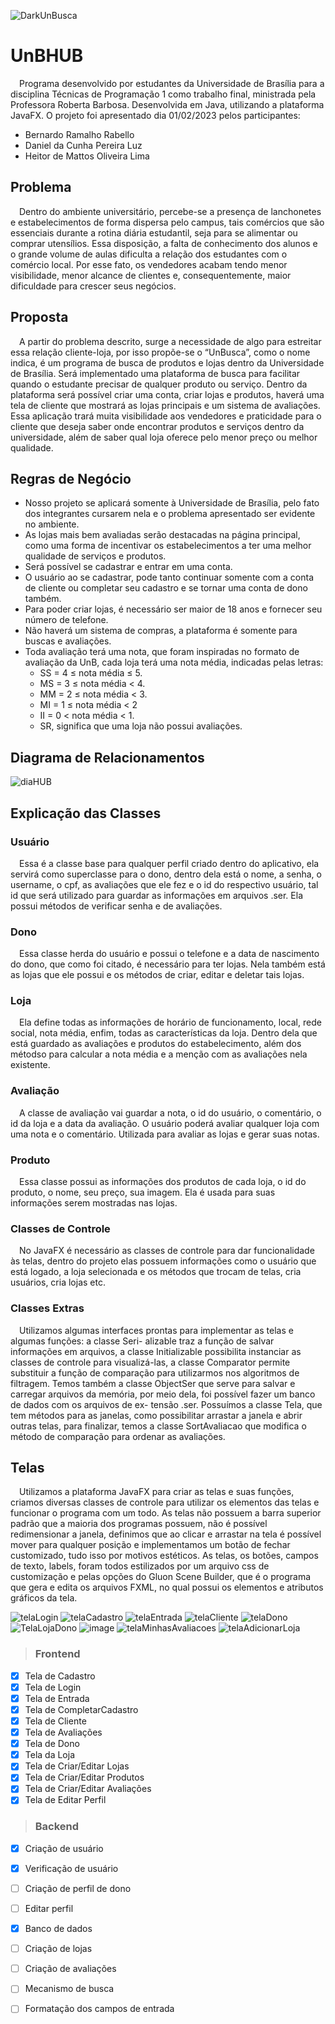 ![DarkUnBusca](https://user-images.githubusercontent.com/64702639/221646701-66a33e4f-07b9-4e4f-b1c0-b686697b5080.png)

# UnBHUB
&emsp;Programa desenvolvido por estudantes da Universidade de Brasília para a
disciplina Técnicas de Programação 1 como trabalho final, ministrada pela Professora
Roberta Barbosa. Desenvolvida em Java, utilizando a plataforma JavaFX. O projeto foi apresentado
dia 01/02/2023 pelos participantes:
- Bernardo Ramalho Rabello
- Daniel da Cunha Pereira Luz
- Heitor de Mattos Oliveira Lima

## Problema
&emsp;Dentro do ambiente universitário, percebe-se a presença de lanchonetes e
estabelecimentos de forma dispersa pelo campus, tais comércios que são
essenciais durante a rotina diária estudantil, seja para se alimentar ou comprar
utensílios. Essa disposição, a falta de conhecimento dos alunos e o grande volume
de aulas dificulta a relação dos estudantes com o comércio local. Por esse fato, os
vendedores acabam tendo menor visibilidade, menor alcance de clientes e,
consequentemente, maior dificuldade para crescer seus negócios.

## Proposta
&emsp;A partir do problema descrito, surge a necessidade de algo para estreitar essa relação cliente-loja, por isso propõe-se o “UnBusca”, como o nome indica, é um programa de busca de produtos e lojas dentro da Universidade de Brasília. Será implementado uma plataforma de busca para facilitar quando o estudante precisar de qualquer produto ou serviço. Dentro da plataforma será possível criar uma conta, criar lojas e produtos, haverá uma tela de cliente que mostrará as lojas principais e um sistema de avaliações. Essa aplicação trará muita visibilidade aos vendedores e praticidade para o cliente que deseja saber onde encontrar produtos e serviços dentro da universidade, além de saber qual loja oferece pelo menor preço ou melhor qualidade.


## Regras de Negócio
- Nosso projeto se aplicará somente à Universidade de Brasília, pelo fato dos integrantes cursarem nela e o problema apresentado ser evidente no ambiente.
- As lojas mais bem avaliadas serão destacadas na página principal, como uma forma de incentivar os estabelecimentos a ter uma melhor qualidade de serviços e produtos.
- Será possível se cadastrar e entrar em uma conta.
- O usuário ao se cadastrar, pode tanto continuar somente com a conta de cliente ou completar seu cadastro e se tornar uma conta de dono também.
- Para poder criar lojas, é necessário ser maior de 18 anos e fornecer seu número de telefone.
- Não haverá um sistema de compras, a plataforma é somente para buscas e avaliações.
- Toda avaliação terá uma nota, que foram inspiradas no formato de avaliação da UnB, cada loja terá uma nota média, indicadas pelas letras:
  - SS = 4 ≤ nota média ≤ 5.
  - MS = 3 ≤ nota média < 4.
  - MM = 2 ≤ nota média < 3.
  - MI = 1 ≤ nota média < 2
  - II = 0 < nota média < 1.
  - SR, significa que uma loja não possui avaliações.
  
## Diagrama de Relacionamentos

![diaHUB](https://user-images.githubusercontent.com/64702639/221646146-ee6472d4-9b56-4df6-b36c-48f300a5eb73.png)

## Explicação das Classes
### Usuário
&emsp;Essa é a classe base para qualquer perfil criado dentro do aplicativo, ela servirá como superclasse para
o dono, dentro dela está o nome, a senha, o username, o cpf, as avaliações que ele fez e o id do respectivo
usuário, tal id que será utilizado para guardar as informações em arquivos .ser. Ela possui métodos de
verificar senha e de avaliações.

### Dono
&emsp;Essa classe herda do usuário e possui o telefone e a data de nascimento do dono, que como foi citado,
é necessário para ter lojas. Nela também está as lojas que ele possui e os métodos de criar, editar e deletar
tais lojas.

### Loja
&emsp;Ela define todas as informações de horário de funcionamento, local, rede social, nota média, enfim,
todas as características da loja. Dentro dela que está guardado as avaliações e produtos do estabelecimento,
além dos métodso para calcular a nota média e a menção com as avaliações nela existente.

### Avaliação
&emsp;A classe de avaliação vai guardar a nota, o id do usuário, o comentário, o id da loja e a data da
avaliação. O usuário poderá avaliar qualquer loja com uma nota e o comentário. Utilizada para avaliar as
lojas e gerar suas notas.

### Produto
&emsp;Essa classe possui as informações dos produtos de cada loja, o id do produto, o nome, seu preço, sua
imagem. Ela é usada para suas informações serem mostradas nas lojas.

### Classes de Controle
&emsp;No JavaFX é necessário as classes de controle para dar funcionalidade às telas, dentro do projeto elas
possuem informações como o usuário que está logado, a loja selecionada e os métodos que trocam de
telas, cria usuários, cria lojas etc.

### Classes Extras
&emsp;Utilizamos algumas interfaces prontas para implementar as telas e algumas funções: a classe Seri-
alizable traz a função de salvar informações em arquivos, a classe Initializable possibilita instanciar as
classes de controle para visualizá-las, a classe Comparator permite substituir a função de comparação
para utilizarmos nos algoritmos de filtragem. Temos também a classe ObjectSer que serve para salvar e
carregar arquivos da memória, por meio dela, foi possível fazer um banco de dados com os arquivos de ex-
tensão .ser. Possuímos a classe Tela, que tem métodos para as janelas, como possibilitar arrastar a janela e
abrir outras telas, para finalizar, temos a classe SortAvaliacao que modifica o método de comparação para
ordenar as avaliações.

## Telas
&emsp;Utilizamos a plataforma JavaFX para criar as telas e suas funções, criamos diversas classes de controle
para utilizar os elementos das telas e funcionar o programa com um todo. As telas não possuem a barra
superior padrão que a maioria dos programas possuem, não é possível redimensionar a janela, definimos
que ao clicar e arrastar na tela é possível mover para qualquer posição e implementamos um botão de
fechar customizado, tudo isso por motivos estéticos. As telas, os botões, campos de texto, labels, foram
todos estilizados por um arquivo css de customização e pelas opções do Gluon Scene Builder, que é o
programa que gera e edita os arquivos FXML, no qual possui os elementos e atributos gráficos da tela.

![telaLogin](https://user-images.githubusercontent.com/64702639/221650861-378c9bd8-931e-4058-b950-69c5cf877bd9.jpg)
![telaCadastro](https://user-images.githubusercontent.com/64702639/221650327-ab7041c6-b94f-4a96-a71e-7c5d3185fdc7.jpg)
![telaEntrada](https://user-images.githubusercontent.com/64702639/221651072-4a8a912d-136e-4658-9f5d-7a71ba071fe6.jpg)
![telaCliente](https://user-images.githubusercontent.com/64702639/221651043-8a699e87-49d4-48df-9692-b9d3cef95f60.jpg)
![telaDono](https://user-images.githubusercontent.com/64702639/221651105-919dd7b3-c64b-4226-a3b2-30f0b4b2e3db.jpg)
![TelaLojaDono](https://user-images.githubusercontent.com/64702639/221651157-17f10595-1b1a-4c8b-8da5-1571c01b061b.jpg)
![image](https://user-images.githubusercontent.com/64702639/221651425-c2472c3c-2429-480f-ab66-c52d14833bcb.png)
![telaMinhasAvaliacoes](https://user-images.githubusercontent.com/64702639/221651203-1a85143d-62ce-4b47-a97e-fc356a9557a2.jpg)
![telaAdicionarLoja](https://user-images.githubusercontent.com/64702639/221651226-687a56d8-1d80-4439-a587-31fb3b257b25.jpg)

> ### Frontend

- [X] Tela de Cadastro
- [X] Tela de Login
- [X] Tela de Entrada
- [X] Tela de CompletarCadastro
- [X] Tela de Cliente
- [X] Tela de Avaliações
- [X] Tela de Dono
- [X] Tela da Loja
- [X] Tela de Criar/Editar Lojas
- [X] Tela de Criar/Editar Produtos
- [X] Tela de Criar/Editar Avaliações
- [X] Tela de Editar Perfil

> ### Backend
- [X] Criação de usuário
- [X] Verificação de usuário
- [ ] Criação de perfil de dono
- [ ] Editar perfil
- [X] Banco de dados
- [ ] Criação de lojas
- [ ] Criação de avaliações
- [ ] Mecanismo de busca
- [ ] Formatação dos campos de entrada


